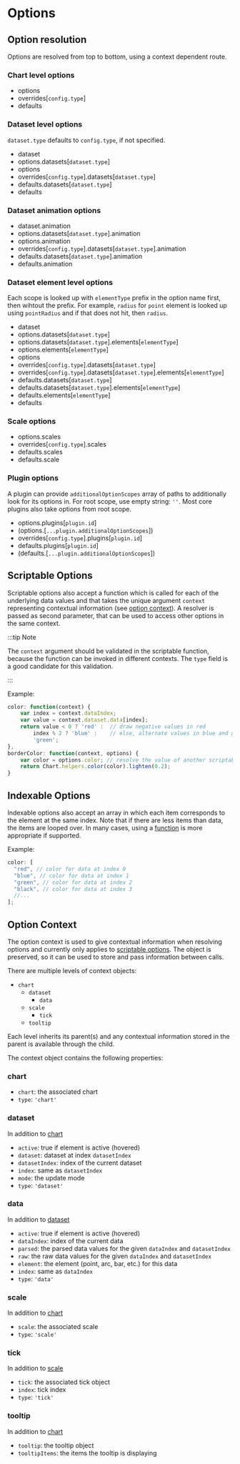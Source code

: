 # Options

## Option resolution

Options are resolved from top to bottom, using a context dependent route.

### Chart level options

- options
- overrides[`config.type`]
- defaults

### Dataset level options

`dataset.type` defaults to `config.type`, if not specified.

- dataset
- options.datasets[`dataset.type`]
- options
- overrides[`config.type`].datasets[`dataset.type`]
- defaults.datasets[`dataset.type`]
- defaults

### Dataset animation options

- dataset.animation
- options.datasets[`dataset.type`].animation
- options.animation
- overrides[`config.type`].datasets[`dataset.type`].animation
- defaults.datasets[`dataset.type`].animation
- defaults.animation

### Dataset element level options

Each scope is looked up with `elementType` prefix in the option name first, then wihtout the prefix. For example, `radius` for `point` element is looked up using `pointRadius` and if that does not hit, then `radius`.

- dataset
- options.datasets[`dataset.type`]
- options.datasets[`dataset.type`].elements[`elementType`]
- options.elements[`elementType`]
- options
- overrides[`config.type`].datasets[`dataset.type`]
- overrides[`config.type`].datasets[`dataset.type`].elements[`elementType`]
- defaults.datasets[`dataset.type`]
- defaults.datasets[`dataset.type`].elements[`elementType`]
- defaults.elements[`elementType`]
- defaults

### Scale options

- options.scales
- overrides[`config.type`].scales
- defaults.scales
- defaults.scale

### Plugin options

A plugin can provide `additionalOptionScopes` array of paths to additionally look for its options in. For root scope, use empty string: `''`. Most core plugins also take options from root scope.

- options.plugins[`plugin.id`]
- (options.[`...plugin.additionalOptionScopes`])
- overrides[`config.type`].plugins[`plugin.id`]
- defaults.plugins[`plugin.id`]
- (defaults.[`...plugin.additionalOptionScopes`])

## Scriptable Options

Scriptable options also accept a function which is called for each of the underlying data values and that takes the unique argument `context` representing contextual information (see [option context](options.md#option-context)).
A resolver is passed as second parameter, that can be used to access other options in the same context.

:::tip Note

The `context` argument should be validated in the scriptable function, because the function can be invoked in different contexts. The `type` field is a good candidate for this validation.

:::

Example:

```javascript
color: function(context) {
    var index = context.dataIndex;
    var value = context.dataset.data[index];
    return value < 0 ? 'red' :  // draw negative values in red
        index % 2 ? 'blue' :    // else, alternate values in blue and green
        'green';
},
borderColor: function(context, options) {
    var color = options.color; // resolve the value of another scriptable option: 'red', 'blue' or 'green'
    return Chart.helpers.color(color).lighten(0.2);
}
```

## Indexable Options

Indexable options also accept an array in which each item corresponds to the element at the same index. Note that if there are less items than data, the items are looped over. In many cases, using a [function](#scriptable-options) is more appropriate if supported.

Example:

```javascript
color: [
  "red", // color for data at index 0
  "blue", // color for data at index 1
  "green", // color for data at index 2
  "black", // color for data at index 3
  //...
];
```

## Option Context

The option context is used to give contextual information when resolving options and currently only applies to [scriptable options](#scriptable-options).
The object is preserved, so it can be used to store and pass information between calls.

There are multiple levels of context objects:

- `chart`
  - `dataset`
    - `data`
  - `scale`
    - `tick`
  - `tooltip`

Each level inherits its parent(s) and any contextual information stored in the parent is available through the child.

The context object contains the following properties:

### chart

- `chart`: the associated chart
- `type`: `'chart'`

### dataset

In addition to [chart](#chart)

- `active`: true if element is active (hovered)
- `dataset`: dataset at index `datasetIndex`
- `datasetIndex`: index of the current dataset
- `index`: same as `datasetIndex`
- `mode`: the update mode
- `type`: `'dataset'`

### data

In addition to [dataset](#dataset)

- `active`: true if element is active (hovered)
- `dataIndex`: index of the current data
- `parsed`: the parsed data values for the given `dataIndex` and `datasetIndex`
- `raw`: the raw data values for the given `dataIndex` and `datasetIndex`
- `element`: the element (point, arc, bar, etc.) for this data
- `index`: same as `dataIndex`
- `type`: `'data'`

### scale

In addition to [chart](#chart)

- `scale`: the associated scale
- `type`: `'scale'`

### tick

In addition to [scale](#scale)

- `tick`: the associated tick object
- `index`: tick index
- `type`: `'tick'`

### tooltip

In addition to [chart](#chart)

- `tooltip`: the tooltip object
- `tooltipItems`: the items the tooltip is displaying

